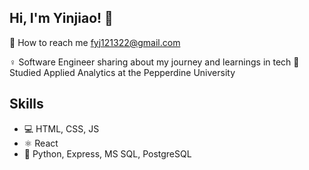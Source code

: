 ## Hi, I'm Yinjiao! 👋
👯 How to reach me fyj121322@gmail.com

♀️ Software Engineer sharing about my journey and learnings in tech
👧 Studied Applied Analytics at the Pepperdine University

## Skills
* 💻 HTML, CSS, JS
* ⚛️ React
* 🧰 Python, Express, MS SQL, PostgreSQL
  
<!--
**Fay09020902/Fay09020902** is a ✨ _special_ ✨ repository because its `README.md` (this file) appears on your GitHub profile.

Here are some ideas to get you started:

- 🔭 I’m currently working on ...
- 🌱 I’m currently learning ...
- 👯 I’m looking to collaborate on ...
- 🤔 I’m looking for help with ...
- 💬 Ask me about ...
- 📫 How to reach me: ...
- 😄 Pronouns: ...
- ⚡ Fun fact: ...
-->
